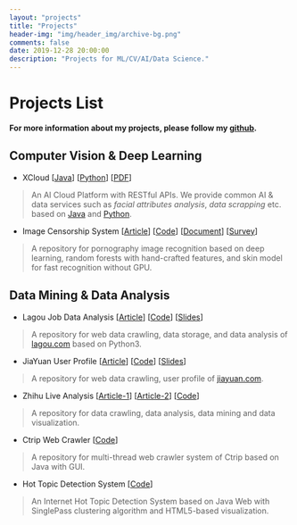 ```yaml
---
layout: "projects"
title: "Projects"
header-img: "img/header_img/archive-bg.png"
comments: false
date: 2019-12-28 20:00:00
description: "Projects for ML/CV/AI/Data Science."
---
```

# Projects List
**For more information about my projects, please follow my [github](https://github.com/lucasxlu).**

## Computer Vision & Deep Learning

* XCloud [[Java](https://github.com/lucasxlu/CVLH.git)] [[Python](https://github.com/lucasxlu/XCloud.git)] [[PDF](https://arxiv.org/pdf/1912.10344.pdf)]
> An AI Cloud Platform with RESTful APIs. We provide common AI & data services such as *facial attributes analysis*, *data scrapping* etc. based on [Java](https://github.com/lucasxlu/CVLH.git) and [Python](https://github.com/lucasxlu/XCloud.git).

* Image Censorship System [[Article](https://zhuanlan.zhihu.com/p/29016317)] [[Code](https://github.com/lucasxlu/XCloud/tree/master/research/imgcensor)] [[Document](./ImageCensor_Document_V0.1.pdf)] [[Survey](./SIGAI_PornImageRec_Survey.pdf)]
> A repository for pornography image recognition based on deep learning, random forests with hand-crafted features, and skin model for fast recognition without GPU.


## Data Mining & Data Analysis

* Lagou Job Data Analysis [[Article](https://www.zhihu.com/question/36132174/answer/94392659)] [[Code](https://github.com/lucasxlu/LagouJob.git)] [[Slides](LagouJob.pdf)]
> A repository for web data crawling, data storage, and data analysis of [lagou.com](https://www.lagou.com) based on Python3.

* JiaYuan User Profile [[Article](https://zhuanlan.zhihu.com/p/24515034)] [[Code](https://github.com/lucasxlu/JiaYuan.git)] [[Slides](JiaYuan.pdf)]
> A repository for web data crawling, user profile of [jiayuan.com](http://www.jiayuan.com/).

* Zhihu Live Analysis [[Article-1](https://zhuanlan.zhihu.com/p/30514792)] [[Article-2](https://zhuanlan.zhihu.com/p/31651544)] [[Code](https://github.com/lucasxlu/ZhihuDataDriven.git)]
> A repository for data crawling, data analysis, data mining and data visualization.

* Ctrip Web Crawler [[Code](https://github.com/lucasxlu/CtripPro.git)]
> A repository for multi-thread web crawler system of Ctrip based on Java with GUI.

* Hot Topic Detection System [[Code](https://github.com/xuludev/System.git)]
> An Internet Hot Topic Detection System based on Java Web with SinglePass clustering algorithm and HTML5-based visualization.